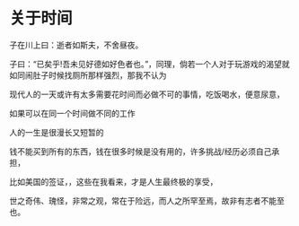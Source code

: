 # 关于时间

子在川上曰：逝者如斯夫，不舍昼夜。

子曰：“已矣乎!吾未见好德如好色者也。”，同理，倘若一个人对于玩游戏的渴望就如同闹肚子时候找厕所那样强烈，那我不认为

现代人的一天或许有太多需要花时间而必做不可的事情，吃饭喝水，便意尿意，

如果可以在同一个时间做不同的工作

人的一生是很漫长又短暂的

钱不能买到所有的东西，钱在很多时候是没有用的，许多挑战/经历必须自己承担，

比如美国的签证，，这些在我看来，才是人生最终极的享受，

世之奇伟、瑰怪，非常之观，常在于险远，而人之所罕至焉，故非有志者不能至也。